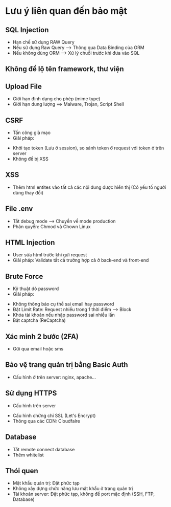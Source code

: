 # Lưu ý liên quan đến bảo mật

## SQL Injection

- Hạn chế sử dụng RAW Query
- Nếu sử dụng Raw Query --> Thông qua Data Binding của ORM
- Nếu không dùng ORM --> Xử lý chuỗi trước khi đưa vào SQL

## Không để lộ tên framework, thư viện

## Upload File

- Giới hạn định dạng cho phép (mime type)
- Giới hạn dung lượng
  ==> Malware, Trojan, Script Shell

## CSRF

- Tấn công giả mạo
- Giải pháp:

* Khởi tạo token (Lưu ở session), so sánh token ở request với token ở trên server
* Không để bị XSS

## XSS

- Thêm html entites vào tất cả các nội dung được hiển thị (Có yếu tố người dùng thay đổi)

## File .env

- Tắt debug mode --> Chuyển về mode production
- Phân quyền: Chmod và Chown Linux

## HTML Injection

- User sửa html trước khi gửi request
- Giải pháp: Validate tất cả trường hợp cả ở back-end và front-end

## Brute Force

- Kỹ thuật dò password
- Giải pháp:

* Không thông báo cụ thể sai email hay password
* Đặt Limit Rate: Request nhiều trong 1 thời điểm --> Block
* Khóa tài khoản nếu nhập password sai nhiều lần
* Bật captcha (ReCaptcha)

## Xác minh 2 bước (2FA)

- Gửi qua email hoặc sms

## Bảo vệ trang quản trị bằng Basic Auth

- Cấu hình ở trên server: nginx, apache...

## Sử dụng HTTPS

- Cấu hình trên server

* Cấu hình chứng chỉ SSL (Let's Encrypt)
* Thông qua các CDN: Cloudfalre

## Database

- Tắt remote connect database
- Thêm whitelist

## Thói quen

- Mật khẩu quản trị: Đặt phức tạp
- Không xây dựng chức năng lưu mật khẩu ở trang quản trị
- Tài khoản server: Đặt phức tạp, không để port mặc định (SSH, FTP, Database)
